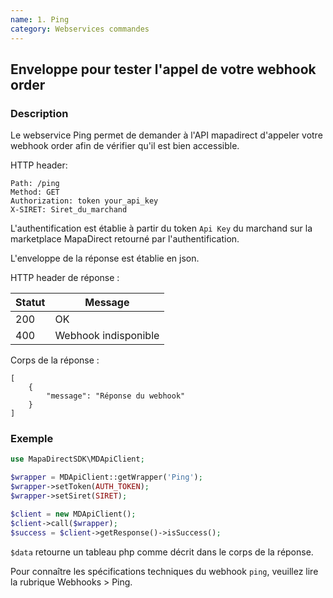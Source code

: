 ```yaml
---
name: 1. Ping
category: Webservices commandes
---
```



## Enveloppe pour tester l'appel de votre webhook order ##


### Description ###

Le webservice Ping permet de demander à l'API mapadirect d'appeler votre webhook order afin de vérifier qu'il est bien accessible.

HTTP header:

```
Path: /ping
Method: GET
Authorization: token your_api_key
X-SIRET: Siret_du_marchand
```

L'authentification est établie à partir du token `Api Key` du marchand sur la marketplace MapaDirect retourné par l'authentification.

L'enveloppe de la réponse est établie en json.

HTTP header de réponse :

| Statut | Message |
| ------ | ------ |
| 200 | OK |
| 400 | Webhook indisponible |

Corps de la réponse :

```application/json
[
    {
        "message": "Réponse du webhook"
    }
]
```



### Exemple ###

```php
use MapaDirectSDK\MDApiClient;

$wrapper = MDApiClient::getWrapper('Ping');
$wrapper->setToken(AUTH_TOKEN);
$wrapper->setSiret(SIRET);

$client = new MDApiClient();
$client->call($wrapper);
$success = $client->getResponse()->isSuccess();
```

`$data` retourne un tableau php comme décrit dans le corps de la réponse.

Pour connaître les spécifications techniques du webhook `ping`, veuillez lire la rubrique Webhooks > Ping.
